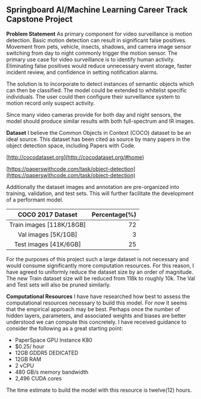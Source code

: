 ﻿## Springboard AI/Machine Learning Career Track Capstone Project

**Problem Statement**
As primary component for video surveillance is motion detection. Basic motion detection can result in significant false positives. Movement from pets, vehicle, insects, shadows, and camera image sensor switching from day to night commonly trigger the motion sensor. The primary use case for video surveillance is to identify human activity. Eliminating false positives would reduce unnecessary event storage, faster incident review, and confidence in setting notification alarms.
 
The solution is to incorporate to detect instances of semantic objects which can then be classified. The model could be extended to whitelist specific individuals. The user could then configure their surveillance system to motion record only suspect activity.

Since many video cameras provide for both day and night sensors, the model should produce similar results with both full-spectrum and IR images.

**Dataset**
I believe the Common Objects in Context (COCO) dataset to be an ideal source. This dataset has been cited as source by many papers in the object detection space, including Papers with Code.

[http://cocodataset.org](http://cocodataset.org/#home)

[https://paperswithcode.com/task/object-detection](https://paperswithcode.com/task/object-detection)

Additionally the dataset images and annotation are pre-organized into training, validation, and test sets. This will further facilitate the development of a performant model.

|COCO 2017 Dataset|Percentage(%)|
|:-------------------------:|---------------:|
|Train images [118K/18GB]|	72|
|Val images [5K/1GB]|3|
|Test images [41K/6GB]|25|


For the purposes of this project such a large dataset is not necessary and would consume significantly more computation resources. For this reason, I have agreed to uniformly reduce the dataset size by an order of magnitude. The new Train dataset size will be reduced from 118k to roughly 10k. The Val and Test sets will also be pruned similarly.  

**Computational Resources**
I have have researched how best to assess the computational resources necessary to build this model. For now it seems that the empirical approach may be best. Perhaps once the number of hidden layers, parameters, and associated weights and biases are better understood we can compute this concretely. I have received guidance to consider the following as a great starting point:

-   PaperSpace GPU Instance K80
-   $0.25/ hour
-   12GB GDDR5 DEDICATED
-   12GB RAM
-   2 vCPU
-   480 GB/s memory bandwidth
-   2,496 CUDA cores   

The time estimate to build the model with this resource is twelve(12) hours.
